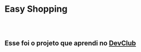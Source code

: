<h1>Easy Shopping</h1>
<br>
<br>
<h2>Esse foi o projeto que aprendi no <a href="https://rodolfomori.com.br/devclub">DevClub</a></h2>

